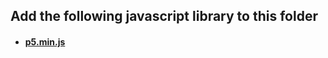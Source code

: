 ## Add the following javascript library to this folder

- #### [p5.min.js](https://p5js.org/download/)
